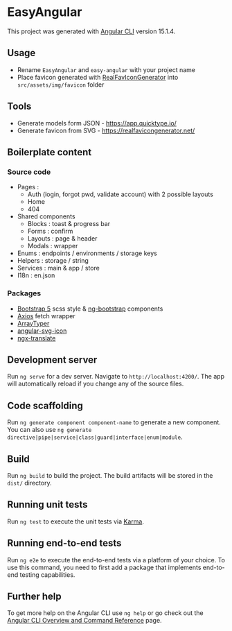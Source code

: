 # EasyAngular

This project was generated with [Angular CLI](https://github.com/angular/angular-cli) version 15.1.4.

## Usage
- Rename `EasyAngular` and `easy-angular` with your project name
- Place favicon generated with [RealFavIconGenerator](https://realfavicongenerator.net/) into `src/assets/img/favicon` folder

## Tools
- Generate models form JSON - https://app.quicktype.io/
- Generate favicon from SVG - https://realfavicongenerator.net/

## Boilerplate content

### Source code
- Pages :
  - Auth (login, forgot pwd, validate account) with 2 possible layouts
  - Home
  - 404
- Shared components
  - Blocks : toast & progress bar
  - Forms : confirm
  - Layouts : page & header
  - Modals : wrapper
- Enums : endpoints / environments / storage keys
- Helpers : storage / string
- Services : main & app / store
- I18n : en.json

### Packages
- [Bootstrap 5](https://getbootstrap.com/) scss style & [ng-bootstrap](https://ng-bootstrap.github.io/) components
- [Axios](https://github.com/axios/axios) fetch wrapper
- [ArrayTyper](https://github.com/FranzStrudel/-caliatys-array-typer)
- [angular-svg-icon](https://github.com/czeckd/angular-svg-icon)
- [ngx-translate](https://github.com/ngx-translate/core)

## Development server

Run `ng serve` for a dev server. Navigate to `http://localhost:4200/`. The app will automatically reload if you change any of the source files.

## Code scaffolding

Run `ng generate component component-name` to generate a new component. You can also use `ng generate directive|pipe|service|class|guard|interface|enum|module`.

## Build

Run `ng build` to build the project. The build artifacts will be stored in the `dist/` directory.

## Running unit tests

Run `ng test` to execute the unit tests via [Karma](https://karma-runner.github.io).

## Running end-to-end tests

Run `ng e2e` to execute the end-to-end tests via a platform of your choice. To use this command, you need to first add a package that implements end-to-end testing capabilities.

## Further help

To get more help on the Angular CLI use `ng help` or go check out the [Angular CLI Overview and Command Reference](https://angular.io/cli) page.
